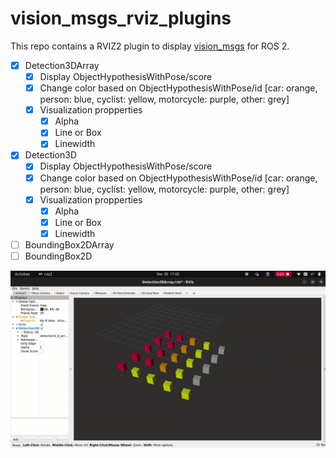 # vision_msgs_rviz_plugins

This repo contains a RVIZ2 plugin to display [vision_msgs](https://github.com/ros-perception/vision_msgs/tree/ros2) for ROS 2.

- [x] Detection3DArray
  - [x] Display ObjectHypothesisWithPose/score
  - [x] Change color based on ObjectHypothesisWithPose/id [car: orange, person: blue, cyclist: yellow, motorcycle: purple, other: grey]
  - [x] Visualization propperties
    - [x] Alpha
    - [x] Line or Box
    - [x] Linewidth
- [x] Detection3D
  - [x] Display ObjectHypothesisWithPose/score
  - [x] Change color based on ObjectHypothesisWithPose/id [car: orange, person: blue, cyclist: yellow, motorcycle: purple, other: grey]
  - [x] Visualization propperties
    - [x] Alpha
    - [x] Line or Box
    - [x] Linewidth
- [ ] BoundingBox2DArray
- [ ] BoundingBox2D

![Bounding Box Array](assets/BBoxArray.gif)
